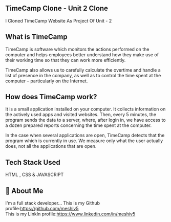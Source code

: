 ## TimeCamp Clone - Unit 2 Clone
I Cloned TimeCamp Website As Project Of Unit - 2 
## What is TimeCamp

TimeCamp is software which monitors the actions performed on the computer and helps employees better understand how they make use of their working time so that they can work more efficiently.

TimeCamp also allows us to carefully calculate the overtime and handle a list of presence in the company, as well as to control the time spent at the computer – particularly on the Internet.

## How does TimeCamp work?

It is a small application installed on your computer. It collects information on the actively used apps and visited websites. Then, every 5 minutes, the program sends the data to a server, where, after login in, we have access to a dozen prepared reports concerning the time spent at the computer.

In the case when several applications are open, TimeCamp detects that the program which is currently in use. We measure only what the user actually does, not all the applications that are open.

## Tech Stack Used

HTML , CSS & JAVASCRIPT

## 🚀 About Me
I'm a full stack developer...
This is my Github profile:https://github.com/meshiv5 <br />
This is my LinkIn profile:https://www.linkedin.com/in/meshiv5
